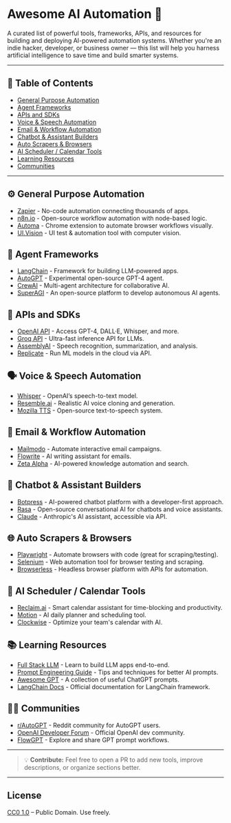 # Awesome AI Automation 🚀

A curated list of powerful tools, frameworks, APIs, and resources for building and deploying AI-powered automation systems. Whether you're an indie hacker, developer, or business owner — this list will help you harness artificial intelligence to save time and build smarter systems.

---

## 📌 Table of Contents

* [General Purpose Automation](#general-purpose-automation)
* [Agent Frameworks](#agent-frameworks)
* [APIs and SDKs](#apis-and-sdks)
* [Voice & Speech Automation](#voice--speech-automation)
* [Email & Workflow Automation](#email--workflow-automation)
* [Chatbot & Assistant Builders](#chatbot--assistant-builders)
* [Auto Scrapers & Browsers](#auto-scrapers--browsers)
* [AI Scheduler / Calendar Tools](#ai-scheduler--calendar-tools)
* [Learning Resources](#learning-resources)
* [Communities](#communities)

---

## ⚙️ General Purpose Automation

* [Zapier](https://zapier.com) - No-code automation connecting thousands of apps.
* [n8n.io](https://n8n.io) - Open-source workflow automation with node-based logic.
* [Automa](https://github.com/AutomaApp/automa) - Chrome extension to automate browser workflows visually.
* [UI.Vision](https://ui.vision/) - UI test & automation tool with computer vision.

## 🧠 Agent Frameworks

* [LangChain](https://github.com/langchain-ai/langchain) - Framework for building LLM-powered apps.
* [AutoGPT](https://github.com/Torantulino/Auto-GPT) - Experimental open-source GPT-4 agent.
* [CrewAI](https://github.com/joaomdmoura/crewAI) - Multi-agent architecture for collaborative AI.
* [SuperAGI](https://github.com/TransformerOptimus/SuperAGI) - An open-source platform to develop autonomous AI agents.

## 🧰 APIs and SDKs

* [OpenAI API](https://platform.openai.com/) - Access GPT-4, DALL·E, Whisper, and more.
* [Groq API](https://console.groq.com) - Ultra-fast inference API for LLMs.
* [AssemblyAI](https://www.assemblyai.com/) - Speech recognition, summarization, and analysis.
* [Replicate](https://replicate.com) - Run ML models in the cloud via API.

## 🗣️ Voice & Speech Automation

* [Whisper](https://github.com/openai/whisper) - OpenAI’s speech-to-text model.
* [Resemble.ai](https://www.resemble.ai/) - Realistic AI voice cloning and generation.
* [Mozilla TTS](https://github.com/mozilla/TTS) - Open-source text-to-speech system.

## 📧 Email & Workflow Automation

* [Mailmodo](https://www.mailmodo.com/) - Automate interactive email campaigns.
* [Flowrite](https://www.flowrite.com/) - AI writing assistant for emails.
* [Zeta Alpha](https://www.zeta-alpha.com/) - AI-powered knowledge automation and search.

## 🤖 Chatbot & Assistant Builders

* [Botpress](https://botpress.com/) - AI-powered chatbot platform with a developer-first approach.
* [Rasa](https://rasa.com/) - Open-source conversational AI for chatbots and voice assistants.
* [Claude](https://claude.ai/) - Anthropic's AI assistant, accessible via API.

## 🌐 Auto Scrapers & Browsers

* [Playwright](https://playwright.dev/) - Automate browsers with code (great for scraping/testing).
* [Selenium](https://www.selenium.dev/) - Web automation tool for browser testing and scraping.
* [Browserless](https://www.browserless.io/) - Headless browser platform with APIs for automation.

## 📅 AI Scheduler / Calendar Tools

* [Reclaim.ai](https://reclaim.ai/) - Smart calendar assistant for time-blocking and productivity.
* [Motion](https://usemotion.com/) - AI daily planner and scheduling tool.
* [Clockwise](https://www.getclockwise.com/) - Optimize your team's calendar with AI.

## 📚 Learning Resources

* [Full Stack LLM](https://fullstack-llm.github.io/) - Learn to build LLM apps end-to-end.
* [Prompt Engineering Guide](https://www.promptingguide.ai/) - Tips and techniques for better AI prompts.
* [Awesome GPT](https://github.com/f/awesome-chatgpt-prompts) - A collection of useful ChatGPT prompts.
* [LangChain Docs](https://docs.langchain.com/) - Official documentation for LangChain framework.

## 🧑‍💻 Communities

* [r/AutoGPT](https://www.reddit.com/r/AutoGPT/) - Reddit community for AutoGPT users.
* [OpenAI Developer Forum](https://community.openai.com/) - Official OpenAI dev community.
* [FlowGPT](https://flowgpt.com) - Explore and share GPT prompt workflows.

---

> 💡 **Contribute:** Feel free to open a PR to add new tools, improve descriptions, or organize sections better.

---

## License

[CC0 1.0](https://creativecommons.org/publicdomain/zero/1.0/) – Public Domain. Use freely.


